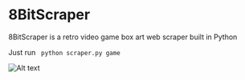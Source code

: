 # 8BitScraper
8BitScraper is a retro video game box art web scraper built in Python 

Just run ``` python scraper.py game```

![Alt text](https://images-na.ssl-images-amazon.com/images/I/81pr2VEJ2DL.jpg "BoxArt")





